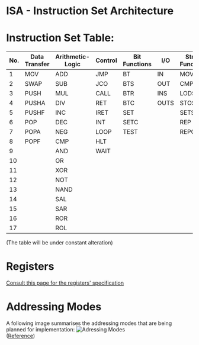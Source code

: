 # ISA - Instruction Set Architecture

# **Instruction Set Table:**
|No.| Data Transfer | Arithmetic-Logic | Control | Bit Functions | I/O | String Functions | Flag Control | Misc | Special (x86)
|---|----------------|------------------|---------|---------------|-----|------------------|--------------|------|---------------|
|1|MOV|ADD|JMP|BT|IN|MOVS|STF|NOP|LGDT
|2|SWAP|SUB|JCO|BTS|OUT|CMPS|CLF|LEA|LIDT
|3|PUSH|MUL|CALL|BTR|INS|LODS|LAHF|CPUID
|4|PUSHA|DIV|RET|BTC|OUTS|STOS|SAHF
|5|PUSHF|INC|IRET|SET||SETS|STI
|6|POP|DEC|INT|SETC||REP|CLI
|7|POPA|NEG|LOOP|TEST||REPC
|8|POPF|CMP|HLT
|9||AND|WAIT
|10||OR
|11||XOR
|12||NOT
|13||NAND
|14||SAL
|15||SAR
|16||ROR
|17||ROL

(The table will be under constant alteration)

# **Registers**
[Consult this page for the registers' specification](https://github.com/Opentrino/Opentrino-Design/blob/master/Registers.md)

# **Addressing Modes**
A following image summarises the addressing modes that are being planned for implementation:
![Adressing Modes](http://image.prntscr.com/image/704a692a943345268c056e81834b3d68.png)  
([Reference](https://cs.nyu.edu/courses/fall10/V22.0201-002/addressing_modes.pdf))
